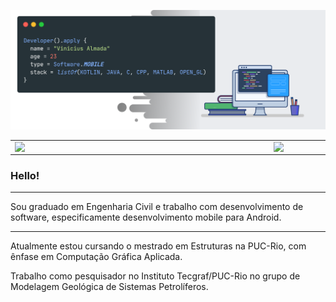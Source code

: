 ![capa github](https://github.com/viniciusalmada/viniciusalmada/blob/main/img/cover.png)  

<center>
  <table>
    <tr>
        <td><img width="400px" align="left" src="https://github-readme-stats.vercel.app/api/top-langs/?username=viniciusalmada&hide=html&layout=compact&theme=buefy" /></td>
        <td><img width="495px" align="left" src="https://github-readme-stats.vercel.app/api?username=viniciusalmada&theme=buefy"/></td>
    </tr>   
  </table>
</center>  

### Hello!

---

Sou graduado em Engenharia Civil e trabalho com desenvolvimento de software, especificamente desenvolvimento mobile para Android.

---

Atualmente estou cursando o mestrado em Estruturas na PUC-Rio, com ênfase em Computação Gráfica Aplicada.

Trabalho como pesquisador no Instituto Tecgraf/PUC-Rio no grupo de Modelagem Geológica de Sistemas Petrolíferos.

